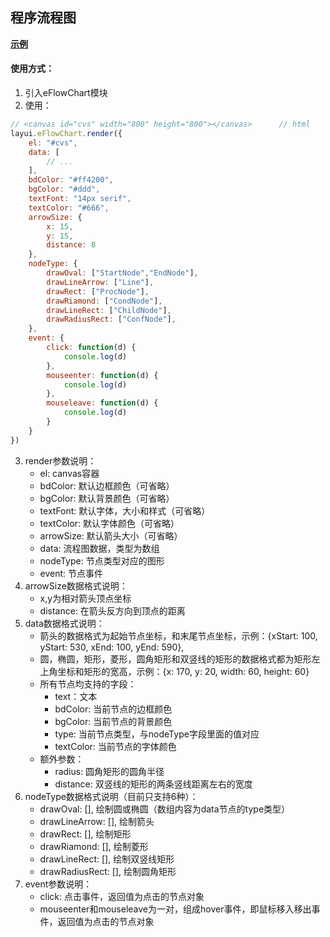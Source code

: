 ## 程序流程图

**[示例](https://layuiextend.hsianglee.cn/eFlowChart)**

#### 使用方式：
1. 引入eFlowChart模块
2. 使用：
```javascript
// <canvas id="cvs" width="800" height="800"></canvas>      // html
layui.eFlowChart.render({
    el: "#cvs",
    data: [
        // ...
    ],
    bdColor: "#ff4200",
    bgColor: "#ddd",
    textFont: "14px serif",
    textColor: "#666",
    arrowSize: {
        x: 15,
        y: 15,
        distance: 8
    },
    nodeType: {
        drawOval: ["StartNode","EndNode"],
        drawLineArrow: ["Line"],
        drawRect: ["ProcNode"],
        drawRiamond: ["CondNode"],
        drawLineRect: ["ChildNode"],
        drawRadiusRect: ["ConfNode"],
    },
    event: {
        click: function(d) {
            console.log(d)
        },
        mouseenter: function(d) {
            console.log(d)
        },
        mouseleave: function(d) {
            console.log(d)
        }
    }
})
```
3. render参数说明：
    * el: canvas容器
    * bdColor: 默认边框颜色（可省略）
    * bgColor: 默认背景颜色（可省略）
    * textFont: 默认字体，大小和样式（可省略）
    * textColor: 默认字体颜色（可省略）
    * arrowSize: 默认箭头大小（可省略）
    * data: 流程图数据，类型为数组
    * nodeType: 节点类型对应的图形
    * event: 节点事件
4. arrowSize数据格式说明：
    * x,y为相对箭头顶点坐标
    * distance: 在箭头反方向到顶点的距离
5. data数据格式说明：
    * 箭头的数据格式为起始节点坐标，和末尾节点坐标，示例：{xStart: 100, yStart: 530, xEnd: 100, yEnd: 590},
    * 圆，椭圆，矩形，菱形，圆角矩形和双竖线的矩形的数据格式都为矩形左上角坐标和矩形的宽高，示例：{x: 170, y: 20, width: 60, height: 60}
    * 所有节点均支持的字段：
        * text：文本
        * bdColor: 当前节点的边框颜色
        * bgColor: 当前节点的背景颜色
        * type: 当前节点类型，与nodeType字段里面的值对应
        * textColor: 当前节点的字体颜色
    * 额外参数：
        * radius: 圆角矩形的圆角半径
        * distance: 双竖线的矩形的两条竖线距离左右的宽度
6. nodeType数据格式说明（目前只支持6种）：
    * drawOval: [],         绘制圆或椭圆（数组内容为data节点的type类型）
    * drawLineArrow: [],    绘制箭头
    * drawRect: [],         绘制矩形
    * drawRiamond: [],      绘制菱形
    * drawLineRect: [],     绘制双竖线矩形
    * drawRadiusRect: [],   绘制圆角矩形
7. event参数说明：
    * click: 点击事件，返回值为点击的节点对象
    * mouseenter和mouseleave为一对，组成hover事件，即鼠标移入移出事件，返回值为点击的节点对象